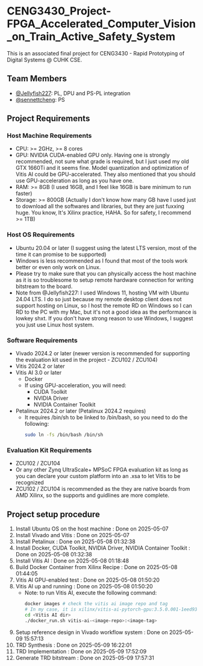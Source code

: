 # CENG3430_Project-FPGA_Accelerated_Computer_Vision_on_Train_Active_Safety_System

This is an associated final project for CENG3430 - Rapid Prototyping of Digital Systems @ CUHK CSE.


## Team Members

- [@Jellyfish227](https://github.com/Jellyfish227): PL, DPU and PS-PL integration
- [@sennettcheng](https://github.com/sennettcheng): PS

## Project Requirements

### Host Machine Requirements

- CPU: >= 2GHz, >= 8 cores
- GPU: NVIDIA CUDA-enabled GPU only. Having one is strongly recommended, not sure what grade is required, but I just used my old GTX 1660Ti and it seems fine. Model quantization and optimization of Vitis AI could be GPU-accelerated. They also mentioned that you should use GPU-acceleration as long as you have one. 
- RAM: >= 8GB (I used 16GB, and I feel like 16GB is bare minimum to run faster)
- Storage: >= 800GB (Actually I don't know how many GB have I used just to download all the softwares and libraries, but they are just fuxxing huge. You know, It's Xilinx practice, HAHA. So for safety, I recommend >= 1TB)


### Host OS Requirements

- Ubuntu 20.04 or later (I suggest using the latest LTS version, most of the time it can promise to be supported)
- Windows is less recommended as I found that most of the tools work better or even only work on Linux. 
- Please try to make sure that you can physically access the host machine as it is so troublesome to setup remote hardware connection for writing bitstream to the board.
- Note from @Jellyfish227: I used Windows 11, hosting VM with Ubuntu 24.04 LTS. I do so just because my remote desktop client does not support hosting on Linux, so I host the remote RD on Windows so I can RD to the PC with my Mac, but it's not a good idea as the performance is lowkey shxt. If you don't have strong reason to use Windows, I suggest you just use Linux host system.

### Software Requirements

- Vivado 2024.2 or later (newer version is recommended for supporting the evaluation kit used in the project - ZCU102 / ZCU104)
- Vitis 2024.2 or later
- Vitis AI 3.0 or later
    - Docker
    - If using GPU-acceleration, you will need:
        - CUDA Toolkit
        - NVIDIA Driver
        - NVIDIA Container Toolkit
- Petalinux 2024.2 or later (Petalinux 2024.2 requires)
    - It requires /bin/sh to be linked to /bin/bash, so you need to do the following:
        ```bash
        sudo ln -fs /bin/bash /bin/sh
        ```


### Evaluation Kit Requirements

- ZCU102 / ZCU104
- Or any other Zynq UltraScale+ MPSoC FPGA evaluation kit as long as you can declare your custom platform into an .xsa to let Vitis to be recognized
- ZCU102 / ZCU104 is recommended as the they are native boards from AMD Xilinx, so the supports and guidlines are more complete.

## Project setup procedure

1. Install Ubuntu OS on the host machine : Done on 2025-05-07
2. Install Vivado and Vitis : Done on 2025-05-07
3. Install Petalinux : Done on 2025-05-08 01:32:38
4. Install Docker, CUDA Toolkit, NVIDIA Driver, NVIDIA Container Toolkit : Done on 2025-05-08 01:32:38
5. Install Vitis AI : Done on 2025-05-08 01:18:48
6. Build Docker Container from Xilinx Recipe : Done on 2025-05-08 01:44:05
7. Vitis AI GPU-enabled test : Done on 2025-05-08 01:50:20
8. Vitis AI up and running : Done on 2025-05-08 01:50:20
    - Note: to run Vitis AI, execute the following command:
        ```bash
        docker images # check the vitis ai image repo and tag
        # In my case, it is xilinx/vitis-ai-pytorch-gpu:3.5.0.001-1eed93cde
        cd <Vitis AI dir>
        ./docker_run.sh vitis-ai-<image-repo>:<image-tag>
        ```
9. Setup reference design in Vivado workflow system : Done on 2025-05-09 15:57:13
10. TRD Synthesis : Done on 2025-05-09 16:22:01
11. TRD Implementation : Done on 2025-05-09 17:52:09
12. Generate TRD bitstream : Done on 2025-05-09 17:57:31
